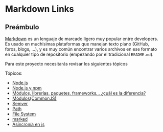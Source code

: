 # Markdown Links

## Preámbulo

[Markdown](https://es.wikipedia.org/wiki/Markdown) es un lenguaje de marcado
ligero muy popular entre developers. Es usado en muchísimas plataformas que
manejan texto plano (GitHub, foros, blogs, ...), y es muy común
encontrar varios archivos en ese formato en cualquier tipo de repositorio
(empezando por el tradicional `README.md`).



Para este proyecto necesitarás revisar los siguientes tópicos

Tópicos:

- [Node.js](https://nodejs.org/en/)
- [Node.js y npm](https://www.genbeta.com/desarrollo/node-js-y-npm)
- [Módulos, librerías, paquetes, frameworks... ¿cuál es la diferencia?](http://community.laboratoria.la/t/modulos-librerias-paquetes-frameworks-cual-es-la-diferencia/175)
- [Módulos(CommonJS)](https://nodejs.org/docs/latest-v0.10.x/api/modules.html)
- [Semver](https://semver.org/)
- [Path](https://nodejs.org/api/path.html)
- [File System](https://nodejs.org/api/fs.html)
- [marked](https://github.com/markedjs/marked)
- [Asíncronía en js](https://carlosazaustre.com/manejando-la-asincronia-en-javascript/)


